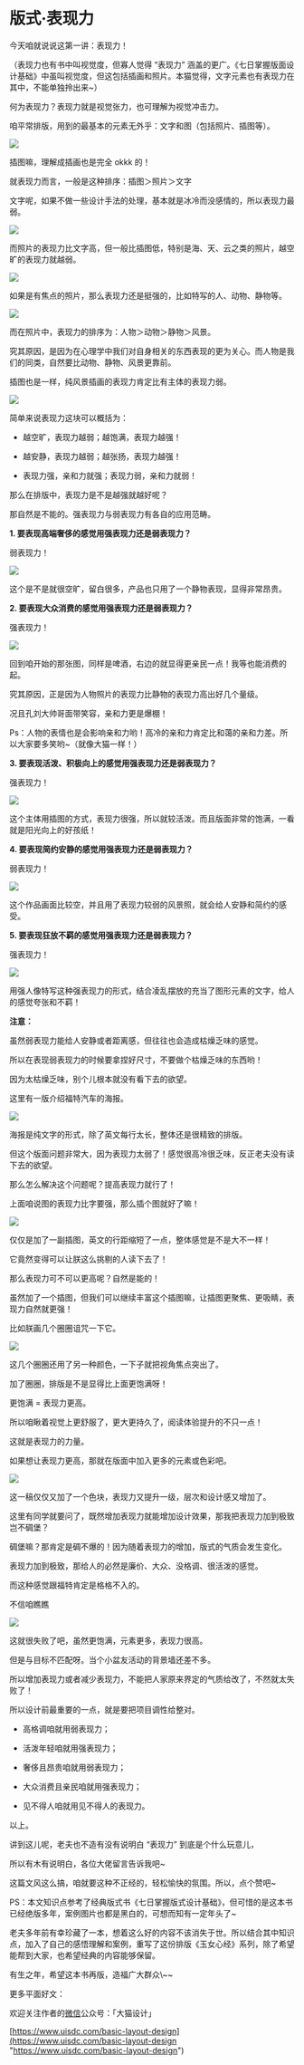 # 版式·表现力 

今天咱就说说这第一讲：表现力！

（表现力也有书中叫视觉度，但寡人觉得 “表现力” 涵盖的更广。《七日掌握版面设计基础》中虽叫视觉度，但这包括插画和照片。本猫觉得，文字元素也有表现力在其中，不能单独拎出来\~）

何为表现力？表现力就是视觉张力，也可理解为视觉冲击力。

咱平常排版，用到的最基本的元素无外乎：文字和图（包括照片、插图等）。

![](https://qhdtc.oss-cn-chengdu.aliyuncs.com/obsidian/uisdc-gs-20201013-8.jpg)

插图嘛，理解成插画也是完全 okkk 的！

就表现力而言，一般是这种排序：插图＞照片＞文字

文字呢，如果不做一些设计手法的处理，基本就是冰冷而没感情的，所以表现力最弱。

![](https://qhdtc.oss-cn-chengdu.aliyuncs.com/obsidian/uisdc-gs-20201013-9.jpg)

而照片的表现力比文字高，但一般比插图低，特别是海、天、云之类的照片，越空旷的表现力就越弱。

![](https://qhdtc.oss-cn-chengdu.aliyuncs.com/obsidian/uisdc-gs-20201013-10.jpg)

如果是有焦点的照片，那么表现力还是挺强的，比如特写的人、动物、静物等。

![](https://qhdtc.oss-cn-chengdu.aliyuncs.com/obsidian/uisdc-gs-20201013-11.jpg)

而在照片中，表现力的排序为：人物＞动物＞静物＞风景。

究其原因，是因为在心理学中我们对自身相关的东西表现的更为关心。而人物是我们的同类，自然要比动物、静物、风景更靠前。

插图也是一样，纯风景插画的表现力肯定比有主体的表现力弱。

![](https://qhdtc.oss-cn-chengdu.aliyuncs.com/obsidian/uisdc-gs-20201013-12.jpg)

简单来说表现力这块可以概括为：

*   越空旷，表现力越弱；越饱满，表现力越强！

*   越安静，表现力越弱；越张扬，表现力越强！

*   表现力强，亲和力就强；表现力弱，亲和力就弱！

那么在排版中，表现力是不是越强就越好呢？

那自然是不能的。强表现力与弱表现力有各自的应用范畴。

**1. 要表现高端奢侈的感觉用强表现力还是弱表现力？**

弱表现力！

![](https://qhdtc.oss-cn-chengdu.aliyuncs.com/obsidian/uisdc-gs-20201013-13.jpg)

这个是不是就很空旷，留白很多，产品也只用了一个静物表现，显得非常昂贵。

**2. 要表现大众消费的感觉用强表现力还是弱表现力？**

强表现力！

![](https://qhdtc.oss-cn-chengdu.aliyuncs.com/obsidian/uisdc-gs-20201013-14.jpg)

回到咱开始的那张图，同样是啤酒，右边的就显得更亲民一点！我等也能消费的起。

究其原因，正是因为人物照片的表现力比静物的表现力高出好几个量级。

况且孔刘大帅哥面带笑容，亲和力更是爆棚！

Ps：人物的表情也是会影响亲和力哟！高冷的亲和力肯定比和蔼的亲和力差。所以大家要多笑哟\~（就像大猫一样！）

**3. 要表现活泼、积极向上的感觉用强表现力还是弱表现力？**

强表现力！

![](https://qhdtc.oss-cn-chengdu.aliyuncs.com/obsidian/uisdc-gs-20201013-15.jpg)

这个主体用插图的方式，表现力很强，所以就较活泼。而且版面非常的饱满，一看就是阳光向上的好孩纸！

**4. 要表现简约安静的感觉用强表现力还是弱表现力？**

弱表现力！

![](https://qhdtc.oss-cn-chengdu.aliyuncs.com/obsidian/uisdc-gs-20201013-16.jpg)

这个作品画面比较空，并且用了表现力较弱的风景照，就会给人安静和简约的感受。

**5. 要表现狂放不羁的感觉用强表现力还是弱表现力？**

强表现力！

![](https://qhdtc.oss-cn-chengdu.aliyuncs.com/obsidian/uisdc-gs-20201013-17.jpg)

用强人像特写这种强表现力的形式，结合凌乱摆放的充当了图形元素的文字，给人的感觉夸张和不羁！

**注意：**&#x20;

虽然弱表现力能给人安静或者距离感，但往往也会造成枯燥乏味的感觉。

所以在表现弱表现力的时候要拿捏好尺寸，不要做个枯燥乏味的东西哟！

因为太枯燥乏味，别个儿根本就没有看下去的欲望。

这里有一版介绍福特汽车的海报。

![](https://qhdtc.oss-cn-chengdu.aliyuncs.com/obsidian/uisdc-gs-20201013-18.jpg)

海报是纯文字的形式，除了英文每行太长，整体还是很精致的排版。

但这个版面问题非常大，因为表现力太弱了！感觉很高冷很乏味，反正老夫没有读下去的欲望。

那么怎么解决这个问题呢？提高表现力就行了！

上面咱说图的表现力比字要强，那么插个图就好了嘛！

![](https://qhdtc.oss-cn-chengdu.aliyuncs.com/obsidian/uisdc-gs-20201013-19.jpg)

仅仅是加了一副插图，英文的行距缩短了一点，整体感觉是不是大不一样！

它竟然变得可以让朕这么挑剔的人读下去了！

那么表现力可不可以更高呢？自然是能的！

虽然加了一个插图，但我们可以继续丰富这个插图嘛，让插图更聚焦、更吸睛，表现力自然就更强！

比如朕画几个圈圈诅咒一下它。

![](https://qhdtc.oss-cn-chengdu.aliyuncs.com/obsidian/uisdc-gs-20201013-20.jpg)

这几个圈圈还用了另一种颜色，一下子就把视角焦点突出了。

加了圈圈，排版是不是显得比上面更饱满呀！

更饱满 = 表现力更高。

所以咱瞅着视觉上更舒服了，更大更持久了，阅读体验提升的不只一点！

这就是表现力的力量。

如果想让表现力更高，那就在版面中加入更多的元素或色彩吧。

![](https://qhdtc.oss-cn-chengdu.aliyuncs.com/obsidian/uisdc-gs-20201013-21.jpg)

这一稿仅仅又加了一个色块，表现力又提升一级，层次和设计感又增加了。

这里有同学就要问了，既然增加表现力就能增加设计效果，那我把表现力加到极致岂不碉堡？

碉堡嘛？那肯定是碉不爆的！因为随着表现力的增加，版式的气质会发生变化。

表现力加到极致，那给人的必然是廉价、大众、没格调、很活泼的感觉。

而这种感觉跟福特肯定是格格不入的。

不信咱瞧瞧

![](https://qhdtc.oss-cn-chengdu.aliyuncs.com/obsidian/uisdc-gs-20201013-22.jpg)

这就很失败了吧，虽然更饱满，元素更多，表现力很高。

但是与目标不匹配呀。当个小盆友活动的背景墙还差不多。

所以增加表现力或者减少表现力，不能把人家原来界定的气质给改了，不然就太失败了！

所以设计前最重要的一点，就是要把项目调性给整对。

*   高格调咱就用弱表现力；

*   活泼年轻咱就用强表现力；

*   奢侈且昂贵咱就用弱表现力；

*   大众消费且亲民咱就用强表现力；

*   见不得人咱就用见不得人的表现力。

以上。

讲到这儿呢，老夫也不造有没有说明白 “表现力” 到底是个什么玩意儿，

所以有木有说明白，各位大佬留言告诉我吧\~

这篇文风这么搞，咱就要这种不正经的，轻松愉快的氛围。所以，点个赞吧\~

PS：本文知识点参考了经典版式书《七日掌握版式设计基础》，但可惜的是这本书已经绝版多年，案例图片也都是黑白的，可想而知有一定年头了\~

老夫多年前有幸珍藏了一本，想着这么好的内容不该消失于世。所以结合其中知识点，加入了自己的感悟理解和案例，重写了这份排版《玉女心经》系列，除了希望能帮到大家，也希望经典的内容能够保留。

有生之年，希望这本书再版，造福广大群众\\\~\~

更多平面好文：

欢迎关注作者的[微信](https://www.uisdc.com/topic/%e5%be%ae%e4%bf%a1 "微信")公众号：「大猫设计」

[https://www.uisdc.com/basic-layout-design](https://www.uisdc.com/basic-layout-design "https://www.uisdc.com/basic-layout-design")
